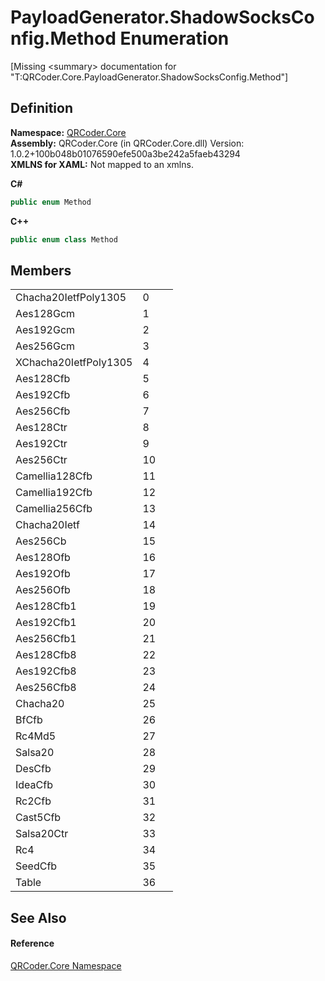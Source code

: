 # PayloadGenerator.ShadowSocksConfig.Method Enumeration


\[Missing &lt;summary&gt; documentation for "T:QRCoder.Core.PayloadGenerator.ShadowSocksConfig.Method"\]



## Definition
**Namespace:** <a href="N_QRCoder_Core.md">QRCoder.Core</a>  
**Assembly:** QRCoder.Core (in QRCoder.Core.dll) Version: 1.0.2+100b048b01076590efe500a3be242a5faeb43294  
**XMLNS for XAML:** Not mapped to an xmlns.

**C#**
``` C#
public enum Method
```
**C++**
``` C++
public enum class Method
```



## Members
<table>
<tr>
<td>Chacha20IetfPoly1305</td>
<td>0</td>
<td> </td></tr>
<tr>
<td>Aes128Gcm</td>
<td>1</td>
<td> </td></tr>
<tr>
<td>Aes192Gcm</td>
<td>2</td>
<td> </td></tr>
<tr>
<td>Aes256Gcm</td>
<td>3</td>
<td> </td></tr>
<tr>
<td>XChacha20IetfPoly1305</td>
<td>4</td>
<td> </td></tr>
<tr>
<td>Aes128Cfb</td>
<td>5</td>
<td> </td></tr>
<tr>
<td>Aes192Cfb</td>
<td>6</td>
<td> </td></tr>
<tr>
<td>Aes256Cfb</td>
<td>7</td>
<td> </td></tr>
<tr>
<td>Aes128Ctr</td>
<td>8</td>
<td> </td></tr>
<tr>
<td>Aes192Ctr</td>
<td>9</td>
<td> </td></tr>
<tr>
<td>Aes256Ctr</td>
<td>10</td>
<td> </td></tr>
<tr>
<td>Camellia128Cfb</td>
<td>11</td>
<td> </td></tr>
<tr>
<td>Camellia192Cfb</td>
<td>12</td>
<td> </td></tr>
<tr>
<td>Camellia256Cfb</td>
<td>13</td>
<td> </td></tr>
<tr>
<td>Chacha20Ietf</td>
<td>14</td>
<td> </td></tr>
<tr>
<td>Aes256Cb</td>
<td>15</td>
<td> </td></tr>
<tr>
<td>Aes128Ofb</td>
<td>16</td>
<td> </td></tr>
<tr>
<td>Aes192Ofb</td>
<td>17</td>
<td> </td></tr>
<tr>
<td>Aes256Ofb</td>
<td>18</td>
<td> </td></tr>
<tr>
<td>Aes128Cfb1</td>
<td>19</td>
<td> </td></tr>
<tr>
<td>Aes192Cfb1</td>
<td>20</td>
<td> </td></tr>
<tr>
<td>Aes256Cfb1</td>
<td>21</td>
<td> </td></tr>
<tr>
<td>Aes128Cfb8</td>
<td>22</td>
<td> </td></tr>
<tr>
<td>Aes192Cfb8</td>
<td>23</td>
<td> </td></tr>
<tr>
<td>Aes256Cfb8</td>
<td>24</td>
<td> </td></tr>
<tr>
<td>Chacha20</td>
<td>25</td>
<td> </td></tr>
<tr>
<td>BfCfb</td>
<td>26</td>
<td> </td></tr>
<tr>
<td>Rc4Md5</td>
<td>27</td>
<td> </td></tr>
<tr>
<td>Salsa20</td>
<td>28</td>
<td> </td></tr>
<tr>
<td>DesCfb</td>
<td>29</td>
<td> </td></tr>
<tr>
<td>IdeaCfb</td>
<td>30</td>
<td> </td></tr>
<tr>
<td>Rc2Cfb</td>
<td>31</td>
<td> </td></tr>
<tr>
<td>Cast5Cfb</td>
<td>32</td>
<td> </td></tr>
<tr>
<td>Salsa20Ctr</td>
<td>33</td>
<td> </td></tr>
<tr>
<td>Rc4</td>
<td>34</td>
<td> </td></tr>
<tr>
<td>SeedCfb</td>
<td>35</td>
<td> </td></tr>
<tr>
<td>Table</td>
<td>36</td>
<td> </td></tr>
</table>

## See Also


#### Reference
<a href="N_QRCoder_Core.md">QRCoder.Core Namespace</a>  

